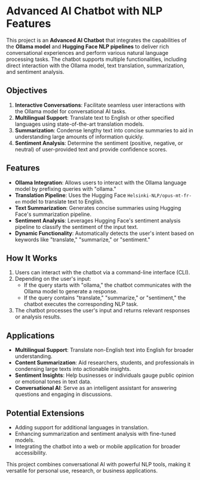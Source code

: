 # Advanced AI Chatbot with NLP Features

This project is an **Advanced AI Chatbot** that integrates the capabilities of the **Ollama model** and **Hugging Face NLP pipelines** to deliver rich conversational experiences and perform various natural language processing tasks. The chatbot supports multiple functionalities, including direct interaction with the Ollama model, text translation, summarization, and sentiment analysis.

## Objectives
1. **Interactive Conversations**: Facilitate seamless user interactions with the Ollama model for conversational AI tasks.
2. **Multilingual Support**: Translate text to English or other specified languages using state-of-the-art translation models.
3. **Summarization**: Condense lengthy text into concise summaries to aid in understanding large amounts of information quickly.
4. **Sentiment Analysis**: Determine the sentiment (positive, negative, or neutral) of user-provided text and provide confidence scores.

## Features
- **Ollama Integration**: Allows users to interact with the Ollama language model by prefixing queries with "ollama."
- **Translation Pipeline**: Uses the Hugging Face `Helsinki-NLP/opus-mt-fr-en` model to translate text to English.
- **Text Summarization**: Generates concise summaries using Hugging Face's summarization pipeline.
- **Sentiment Analysis**: Leverages Hugging Face's sentiment analysis pipeline to classify the sentiment of the input text.
- **Dynamic Functionality**: Automatically detects the user's intent based on keywords like "translate," "summarize," or "sentiment."

## How It Works
1. Users can interact with the chatbot via a command-line interface (CLI).
2. Depending on the user's input:
   - If the query starts with "ollama," the chatbot communicates with the Ollama model to generate a response.
   - If the query contains "translate," "summarize," or "sentiment," the chatbot executes the corresponding NLP task.
3. The chatbot processes the user's input and returns relevant responses or analysis results.

## Applications
- **Multilingual Support**: Translate non-English text into English for broader understanding.
- **Content Summarization**: Aid researchers, students, and professionals in condensing large texts into actionable insights.
- **Sentiment Insights**: Help businesses or individuals gauge public opinion or emotional tones in text data.
- **Conversational AI**: Serve as an intelligent assistant for answering questions and engaging in discussions.

## Potential Extensions
- Adding support for additional languages in translation.
- Enhancing summarization and sentiment analysis with fine-tuned models.
- Integrating the chatbot into a web or mobile application for broader accessibility.

This project combines conversational AI with powerful NLP tools, making it versatile for personal use, research, or business applications.
